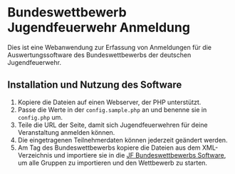 # Bundeswettbewerb Jugendfeuerwehr Anmeldung

Dies ist eine Webanwendung zur Erfassung von Anmeldungen für die Auswertungssoftware des Bundeswettbewerbs der deutschen Jugendfeuerwehr.

## Installation und Nutzung des Software

1. Kopiere die Dateien auf einen Webserver, der PHP unterstützt.
2. Passe die Werte in der `config.sample.php` an und benenne sie in `config.php` um.
3. Teile die URL der Seite, damit sich Jugendfeuerwehren für deine Veranstaltung anmelden können.
4. Die eingetragenen Teilnehmerdaten können jederzeit geändert werden.
5. Am Tag des Bundeswettbewerbs kopiere die Dateien aus dem XML-Verzeichnis und importiere sie in die [JF Bundeswettbewerbs Software](https://github.com/KJFCux/jf-bundeswettbewerb), um alle Gruppen zu importieren und den Wettbewerb zu starten.